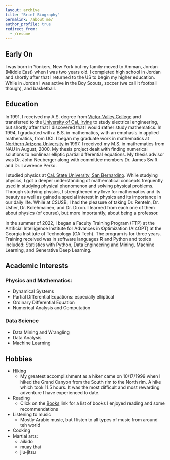 ```yaml
---
layout: archive
title: "Brief Biography"
permalink: /about me/
author_profile: true
redirect_from:
  - /resume
---
```


## Early On
I was born in Yonkers, New York but my family moved to Amman, Jordan (Middle East) when I was two years old.  I completed high school in Jordan and shortly after that I returned to the US to begin my higher education.  While in Jordan I was active in the Boy Scouts, soccer (we call it football though), and basketball.

## Education
In 1991, I received my A.S. degree from [Victor Valley College](www.vvc.edu) and transferred to the [University of Cal, Irvine](https://uci.edu/) to study electrical engineering, but shortly after that I discovered that I would rather study mathematics.  In 1994, I graduated with a B.S. in mathematics, with an emphasis in applied mathematics, from UCI.  I began my graduate work in mathematics at [Northern Arizona University](https://nau.edu/) in 1997.  I received my M.S. in mathematics from NAU in August, 2000.  My thesis project dealt with finding numerical solutions to nonlinear elliptic partial differential equations.  My thesis advisor was Dr. John Neuberger along with committee members Dr. James Swift and Dr. Lawrence Perko. 

I studied physics at [Cal. State University, San Bernardino](https://www.csusb.edu/). While studying physics, I got a deeper understanding of mathematical concepts frequently used in studying physical phenomenon and solving physical problems. Through studying physics, I strengthened my love for mathematics and its beauty as well as gained a special interest in physics and its importance in our daily life. While at CSUSB, I had the pleasure of taking Dr. Renteln, Dr. Usher, Dr. Kolehmainen, and Dr. Dixon. I learned from each one of them about physics (of course), but more importantly, about being a professor.

In the summer of 2022, I began a Faculty Training Program (FTP) at the Artificial Intelligence Institute for Advances in Optimization (AI4OPT) at the Georgia Institute of Technology (GA Tech). The program is for three years. Training received was in software languages R and Python and topics included: Statistics with Python, Data Engineering and Mining, Machine Learning, and Generative Deep Learning.

## Academic Interests
### Physics and Mathematics:
* Dynamical Systems
* Partial Differential Equations: especially elliptical
* Ordinary Differential Equation
* Numerical Analysis and Computation

### Data Science
* Data Mining and Wrangling
* Data Analysis
* Machine Learning

## Hobbies
* Hiking
  * My greatest accomplishment as a hiker came on 10/17/1999 when I hiked the Grand Canyon from the South rim to the North rim.  A       hike which took 11.5 hours.  It was the most difficult and most rewarding adventure I have experienced to date. 
* Reading
  * Click on the [Books](https://mbutros.github.io/books/) link for a list of books I enjoyed reading and some recommendations   
* Listening to music
  * Mostly Arabic music, but I listen to all types of music from around teh world 
* Cooking 
* Martial arts:
  * aikido
  * muay thai
  * jiu-jitsu

